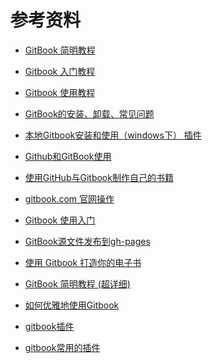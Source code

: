 <!--
 * @Author: xulei
 * @Date: 2020-07-26 15:47:23
 * @LastEditors: xulei
 * @LastEditTime: 2020-07-27 21:33:07
 * @FilePath: \gitBook\reference\reference.md
--> 
# 参考资料

* [GitBook 简明教程](http://www.chengweiyang.cn/gitbook/basic-usage/README.html)

* [Gitbook 入门教程](https://yuzeshan.gitbooks.io/gitbook-studying/content/book/gitbook-cli.html)

* [Gitbook 使用教程](http://gitbook.wiliam.me/)

* [GitBook的安装、卸载、常见问题](https://zhousiwei.gitee.io/mybook/notes/gitbook.html)

* [本地Gitbook安装和使用（windows下） 插件](https://www.jianshu.com/p/bfb2ad8376bf)
* [Github和GitBook使用](https://www.jianshu.com/p/925745669c6c)

* [使用GitHub与Gitbook制作自己的书籍](https://www.dazhuanlan.com/2019/10/23/5daf7eb7ee720/)

* [gitbook.com 官网操作](https://snowdreams1006.github.io/myGitbook/experience/gitbook-com.html)


* [Gitbook 使用入门](https://www.bookstack.cn/read/gitbook-zh/publish-gitpages.md)

* [GitBook源文件发布到gh-pages](https://www.jianshu.com/p/da7d2d95d3a9)

* [使用 Gitbook 打造你的电子书](https://zhuanlan.zhihu.com/p/34946169)

* [GitBook 简明教程 (超详细)](https://www.mapull.com/gitbook/comscore/custom/plugin/common/anchor.html)

* [如何优雅地使用Gitbook](https://www.jianshu.com/p/09128dd66b19)

* [gitbook插件](http://gitbook.zhangjikai.com/plugins.html)

* [gitbook常用的插件](https://segmentfault.com/a/1190000019806829)
